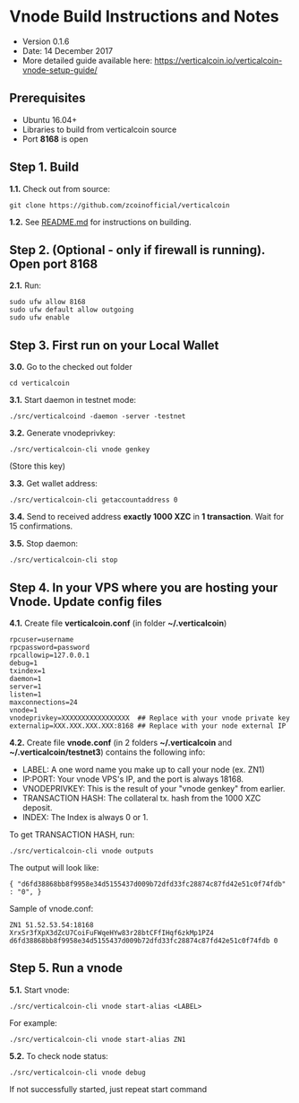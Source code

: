 Vnode Build Instructions and Notes
=============================
 - Version 0.1.6
 - Date: 14 December 2017
 - More detailed guide available here: https://verticalcoin.io/verticalcoin-vnode-setup-guide/

Prerequisites
-------------
 - Ubuntu 16.04+
 - Libraries to build from verticalcoin source
 - Port **8168** is open

Step 1. Build
----------------------
**1.1.**  Check out from source:

    git clone https://github.com/zcoinofficial/verticalcoin

**1.2.**  See [README.md](README.md) for instructions on building.

Step 2. (Optional - only if firewall is running). Open port 8168
----------------------
**2.1.**  Run:

    sudo ufw allow 8168
    sudo ufw default allow outgoing
    sudo ufw enable

Step 3. First run on your Local Wallet
----------------------
**3.0.**  Go to the checked out folder

    cd verticalcoin

**3.1.**  Start daemon in testnet mode:

    ./src/verticalcoind -daemon -server -testnet

**3.2.**  Generate vnodeprivkey:

    ./src/verticalcoin-cli vnode genkey

(Store this key)

**3.3.**  Get wallet address:

    ./src/verticalcoin-cli getaccountaddress 0

**3.4.**  Send to received address **exactly 1000 XZC** in **1 transaction**. Wait for 15 confirmations.

**3.5.**  Stop daemon:

    ./src/verticalcoin-cli stop

Step 4. In your VPS where you are hosting your Vnode. Update config files
----------------------
**4.1.**  Create file **verticalcoin.conf** (in folder **~/.verticalcoin**)

    rpcuser=username
    rpcpassword=password
    rpcallowip=127.0.0.1
    debug=1
    txindex=1
    daemon=1
    server=1
    listen=1
    maxconnections=24
    vnode=1
    vnodeprivkey=XXXXXXXXXXXXXXXXX  ## Replace with your vnode private key
    externalip=XXX.XXX.XXX.XXX:8168 ## Replace with your node external IP

**4.2.**  Create file **vnode.conf** (in 2 folders **~/.verticalcoin** and **~/.verticalcoin/testnet3**) contains the following info:
 - LABEL: A one word name you make up to call your node (ex. ZN1)
 - IP:PORT: Your vnode VPS's IP, and the port is always 18168.
 - VNODEPRIVKEY: This is the result of your "vnode genkey" from earlier.
 - TRANSACTION HASH: The collateral tx. hash from the 1000 XZC deposit.
 - INDEX: The Index is always 0 or 1.

To get TRANSACTION HASH, run:

    ./src/verticalcoin-cli vnode outputs

The output will look like:

    { "d6fd38868bb8f9958e34d5155437d009b72dfd33fc28874c87fd42e51c0f74fdb" : "0", }

Sample of vnode.conf:

    ZN1 51.52.53.54:18168 XrxSr3fXpX3dZcU7CoiFuFWqeHYw83r28btCFfIHqf6zkMp1PZ4 d6fd38868bb8f9958e34d5155437d009b72dfd33fc28874c87fd42e51c0f74fdb 0

Step 5. Run a vnode
----------------------
**5.1.**  Start vnode:

    ./src/verticalcoin-cli vnode start-alias <LABEL>

For example:

    ./src/verticalcoin-cli vnode start-alias ZN1

**5.2.**  To check node status:

    ./src/verticalcoin-cli vnode debug

If not successfully started, just repeat start command
